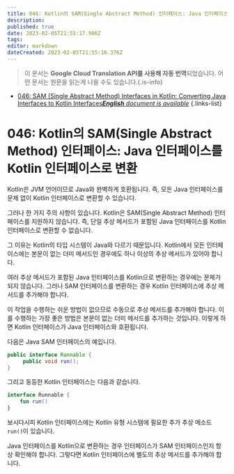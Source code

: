 ```yaml
---
title: 046: Kotlin의 SAM(Single Abstract Method) 인터페이스: Java 인터페이스를 Kotlin 인터페이스로 변환
description: 
published: true
date: 2023-02-05T21:55:17.906Z
tags: 
editor: markdown
dateCreated: 2023-02-05T21:55:16.376Z
---
```


> 이 문서는 **Google Cloud Translation API를 사용해 자동 번역**되었습니다.
어떤 문서는 원문을 읽는게 나을 수도 있습니다.{.is-info}



- [046: SAM (Single Abstract Method) Interfaces in Kotlin: Converting Java Interfaces to Kotlin Interfaces***English** document is available*](/en/Knowledge-base/Kotlin/Learning/046-sam-single-abstract-method-interfaces-in-kotlin-converting-java-interfaces-to-kotlin-interfaces)
{.links-list}


# 046: Kotlin의 SAM(Single Abstract Method) 인터페이스: Java 인터페이스를 Kotlin 인터페이스로 변환

Kotlin은 JVM 언어이므로 Java와 완벽하게 호환됩니다. 즉, 모든 Java 인터페이스를 문제 없이 Kotlin 인터페이스로 변환할 수 있습니다.

그러나 한 가지 주의 사항이 있습니다. Kotlin은 SAM(Single Abstract Method) 인터페이스를 지원하지 않습니다. 즉, 단일 추상 메서드가 포함된 Java 인터페이스를 Kotlin 인터페이스로 변환할 수 없습니다.

그 이유는 Kotlin의 타입 시스템이 Java와 다르기 때문입니다. Kotlin에서 모든 인터페이스에는 본문이 없는 더미 메서드인 경우에도 하나 이상의 추상 메서드가 있어야 합니다.

여러 추상 메서드가 포함된 Java 인터페이스를 Kotlin으로 변환하는 경우에는 문제가 되지 않습니다. 그러나 SAM 인터페이스를 변환하는 경우 Kotlin 인터페이스에 추상 메서드를 추가해야 합니다.

이 작업을 수행하는 쉬운 방법이 없으므로 수동으로 추상 메서드를 추가해야 합니다. 이를 수행하는 가장 좋은 방법은 본문이 없는 더미 메서드를 추가하는 것입니다. 이렇게 하면 Kotlin 인터페이스가 Java 인터페이스와 호환됩니다.

다음은 Java SAM 인터페이스의 예입니다.

```java
public interface Runnable {
     public void run();
}
```

그리고 동등한 Kotlin 인터페이스는 다음과 같습니다.

```kotlin
interface Runnable {
    fun run()
}
```

보시다시피 Kotlin 인터페이스에는 Kotlin 유형 시스템에 필요한 추가 추상 메소드 ```run()```이 있습니다.

Java 인터페이스를 Kotlin으로 변환하는 경우 인터페이스가 SAM 인터페이스인지 항상 확인해야 합니다. 그렇다면 Kotlin 인터페이스에 별도의 추상 메서드를 추가해야 합니다.